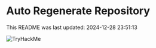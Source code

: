 # Auto Regenerate Repository

This README was last updated: 2024-12-28 23:51:13

 ![TryHackMe](https://tryhackme.com/badge/533634)